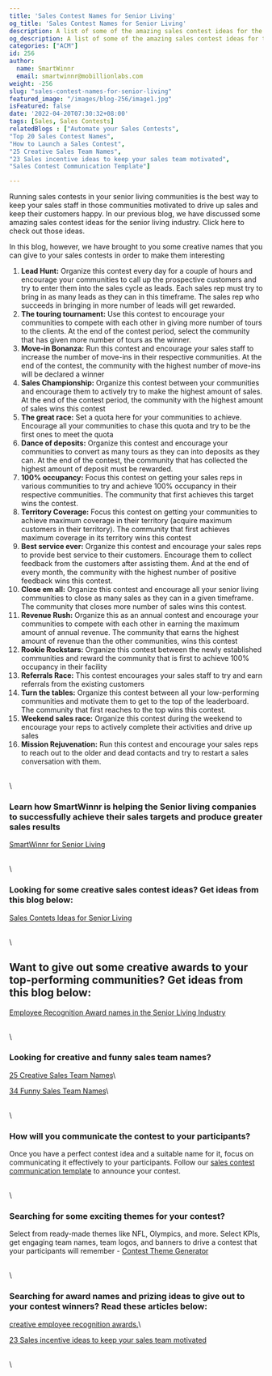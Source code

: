 ```yaml
---
title: 'Sales Contest Names for Senior Living'
og_title: 'Sales Contest Names for Senior Living'
description: A list of some of the amazing sales contest ideas for the senior living industry
og_description: A list of some of the amazing sales contest ideas for the senior living industry
categories: ["ACM"]
id: 256
author:
  name: SmartWinnr
  email: smartwinnr@mobillionlabs.com
weight: -256
slug: "sales-contest-names-for-senior-living"
featured_image: "/images/blog-256/image1.jpg"
isFeatured: false
date: '2022-04-20T07:30:32+08:00'
tags: [Sales, Sales Contests]
relatedBlogs : ["Automate your Sales Contests",
"Top 20 Sales Contest Names",
"How to Launch a Sales Contest",
"25 Creative Sales Team Names",
"23 Sales incentive ideas to keep your sales team motivated",
"Sales Contest Communication Template"]

---
```

Running sales contests in your senior living communities is the best way to keep your sales staff in those communities motivated to drive up sales and keep their customers happy. In our previous blog, we have discussed some amazing sales contest ideas for the senior living industry. Click here to check out those ideas.

In this blog, however, we have brought to you some creative names that you can give to your sales contests in order to make them interesting

1. **Lead Hunt:** Organize this contest every day for a couple of hours and encourage your communities to call up the prospective customers and try to enter them into the sales cycle as leads. Each sales rep must try to bring in as many leads as they can in this timeframe. The sales rep who succeeds in bringing in more number of leads will get rewarded.
2. **The touring tournament:** Use this contest to encourage your communities to compete with each other in giving more number of tours to the clients. At the end of the contest period, select the community that has given more number of tours as the winner.
3. **Move-in Bonanza:** Run this contest and encourage your sales staff to increase the number of move-ins in their respective communities. At the end of the contest, the community with the highest number of move-ins will be declared a winner
4. **Sales Championship:** Organize this contest between your communities and encourage them to actively try to make the highest amount of sales. At the end of the contest period, the community with the highest amount of sales wins this contest
5. **The great race:** Set a quota here for your communities to achieve. Encourage all your communities to chase this quota and try to be the first ones to meet the quota
6. **Dance of deposits:** Organize this contest and encourage your communities to convert as many tours as they can into deposits as they can. At the end of the contest, the community that has collected the highest amount of deposit must be rewarded. 
7. **100% occupancy:** Focus this contest on getting your sales reps in various communities to try and achieve 100% occupancy in their respective communities. The community that first achieves this target wins the contest.
8. **Territory Coverage:** Focus this contest on getting your communities to achieve maximum coverage in their territory (acquire maximum customers in their territory). The community that first achieves maximum coverage in its territory wins this contest
9. **Best service ever:** Organize this contest and encourage your sales reps to provide best service to their customers. Encourage them to collect feedback from the customers after assisting them. And at the end of every month, the community with the highest number of positive feedback wins this contest. 
10. **Close em all:** Organize this contest and encourage all your senior living communities to close as many sales as they can in a given timeframe. The community that closes more number of sales wins this contest.
11. **Revenue Rush:** Organize this as an annual contest and encourage your communities to compete with each other in earning the maximum amount of annual revenue. The community that earns the highest amount of revenue than the other communities, wins this contest
12. **Rookie Rockstars:** Organize this contest between the newly established communities and reward the community that is first to achieve 100% occupancy in their facility
13. **Referrals Race:** This contest encourages your sales staff to try and earn referrals from the existing customers
14. **Turn the tables:** Organize this contest between all your low-performing communities and motivate them to get to the top of the leaderboard. The community that first reaches to the top wins this contest.
15. **Weekend sales race:** Organize this contest during the weekend to encourage your reps to actively complete their activities and drive up sales
16. **Mission Rejuvenation:** Run this contest and encourage your sales reps to reach out to the older and dead contacts and try to restart a sales conversation with them.

\
\

### Learn how SmartWinnr is helping the Senior living companies to successfully achieve their sales targets and produce greater sales results

[SmartWinnr for Senior Living](https://www.smartwinnr.com/solutions/senior-living/)

\
\

### Looking for some creative sales contest ideas? Get ideas from this blog below:

[Sales Contets Ideas for Senior Living](https://www.smartwinnr.com/post/sales-contest-ideas-for-senior-living/)

\
\

## Want to give out some creative awards to your top-performing communities? Get ideas from this blog below:

[Employee Recognition Award names in the Senior Living Industry](https://smartwinnr.com/post/employee-recognition-award-names-in-the-senior-living-industry/)

\
\

### Looking for creative and funny sales team names?

[25 Creative Sales Team Names](https://www.smartwinnr.com/post/25-creative-sales-team-names/)\

[34 Funny Sales Team Names](https://www.smartwinnr.com/post/funny-sales-team-names/)\

\
\

### How will you communicate the contest to your participants?

Once you have a perfect contest idea and a suitable name for it, focus on communicating it effectively to your participants. Follow our [sales contest communication template](https://www.smartwinnr.com/post/sales-contest-communication-template/) to announce your contest.

\
\

### Searching for some exciting themes for your contest?
Select from ready-made themes like NFL, Olympics, and more. Select KPIs, get engaging team names, team logos, and banners to drive a contest that your participants will remember - [Contest Theme Generator](https://tools.smartwinnr.com/#/contest-theme-generator)

\
\

### Searching for award names and prizing ideas to give out to your contest winners? Read these articles below:

[creative employee recognition awards.](https://www.smartwinnr.com/post/creative-employee-recognition-award-names/)\

[23 Sales incentive ideas to keep your sales team motivated](https://www.smartwinnr.com/post/sales-incentive-ideas-to-keep-your-sales-team-motivated/)

\
\
